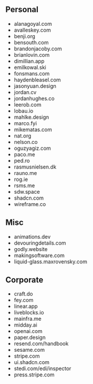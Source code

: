 ## Personal

- alanagoyal.com
- avalleskey.com
- benji.org
- bensouth.com
- brandonjacoby.com
- brianlovin.com
- dimillian.app
- emilkowal.ski
- fonsmans.com
- haydenbleasel.com
- jasonyuan.design
- jordan.cv
- jordanhughes.co
- leerob.com
- lobau.io
- mahlke.design
- marco.fyi
- mikematas.com
- nat.org
- nelson.co
- oguzyagiz.com
- paco.me
- ped.ro
- rasmusnielsen.dk
- rauno.me
- rog.ie
- rsms.me
- sdw.space
- shadcn.com
- wireframe.co

## Misc

- animations.dev
- devouringdetails.com
- godly.website
- makingsoftware.com
- liquid-glass.maxrovensky.com

## Corporate

- craft.do
- fey.com
- linear.app
- liveblocks.io
- mainfra.me
- midday.ai
- openai.com
- paper.design
- resend.com/handbook
- sesame.com
- stripe.com
- ui.shadcn.com
- stedi.com/edi/inspector
- press.stripe.com

